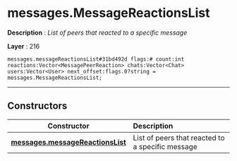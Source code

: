# messages.MessageReactionsList

**Description** : *List of peers that reacted to a specific message*

**Layer** : 216

```tl
messages.messageReactionsList#31bd492d flags:# count:int reactions:Vector<MessagePeerReaction> chats:Vector<Chat> users:Vector<User> next_offset:flags.0?string = messages.MessageReactionsList;
```

---

## Constructors

| Constructor | Description |
| :---: | :--- |
| [**messages.messageReactionsList**](constructor/messages.messageReactionsList) | List of peers that reacted to a specific message |